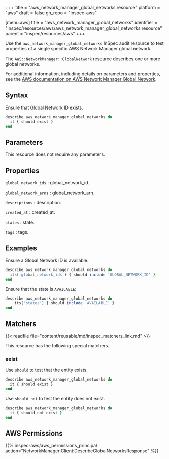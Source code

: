 +++
title = "aws_network_manager_global_networks resource"
platform = "aws"
draft = false
gh_repo = "inspec-aws"

[menu.aws]
title = "aws_network_manager_global_networks"
identifier = "inspec/resources/aws/aws_network_manager_global_networks resource"
parent = "inspec/resources/aws"
+++

Use the `aws_network_manager_global_networks` InSpec audit resource to test properties of a single specific AWS Network Manager global network.

The `AWS::NetworkManager::GlobalNetwork` resource describes one or more global networks.

For additional information, including details on parameters and properties, see the [AWS documentation on AWS Network Manager Global Network](https://docs.aws.amazon.com/AWSCloudFormation/latest/UserGuide/aws-resource-networkmanager-globalnetwork.html).

## Syntax

Ensure that Global Network ID exists.

```ruby
describe aws_network_manager_global_networks do
  it { should exist }
end
```

## Parameters

This resource does not require any parameters.

## Properties

`global_network_ids`
: global_network_id.

`global_network_arns`
: global_network_arn.

`descriptions`
: description.

`created_at`
: created_at.

`states`
: state.

`tags`
: tags.

## Examples

Ensure a Global Network ID is available:

```ruby
describe aws_network_manager_global_networks do
  its('global_network_ids') { should include 'GLOBAL_NETWORK_ID' }
end
```

Ensure that the state is `AVAILABLE`:

```ruby
describe aws_network_manager_global_networks do
    its('states') { should include 'AVAILABLE' }
end
```

## Matchers

{{< readfile file="content/reusable/md/inspec_matchers_link.md" >}}

This resource has the following special matchers.

### exist

Use `should` to test that the entity exists.

```ruby
describe aws_network_manager_global_networks do
  it { should exist }
end
```

Use `should_not` to test the entity does not exist.

```ruby
describe aws_network_manager_global_networks do
  it { should_not exist }
end
```

## AWS Permissions

{{% inspec-aws/aws_permissions_principal action="NetworkManager:Client:DescribeGlobalNetworksResponse" %}}

